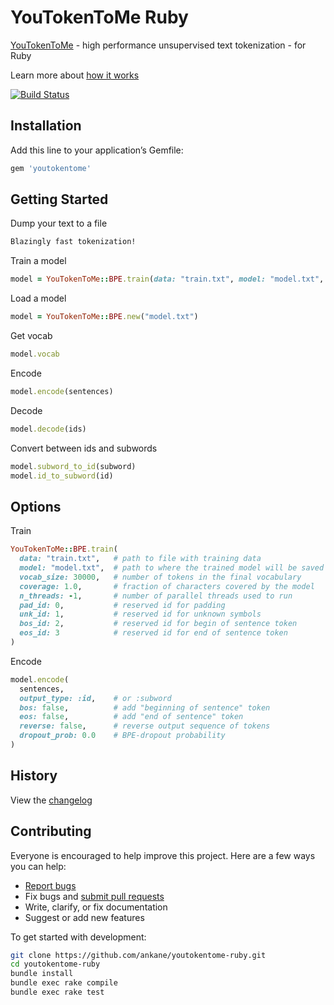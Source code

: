 # YouTokenToMe Ruby

[YouTokenToMe](https://github.com/VKCOM/YouTokenToMe) - high performance unsupervised text tokenization - for Ruby

Learn more about [how it works](https://medium.com/@vktech/youtokentome-a-tool-for-quick-text-tokenization-from-the-vk-team-aa6341215c5a)

[![Build Status](https://github.com/ankane/youtokentome-ruby/workflows/build/badge.svg?branch=master)](https://github.com/ankane/youtokentome-ruby/actions)

## Installation

Add this line to your application’s Gemfile:

```ruby
gem 'youtokentome'
```

## Getting Started

Dump your text to a file

```txt
Blazingly fast tokenization!
```

Train a model

```ruby
model = YouTokenToMe::BPE.train(data: "train.txt", model: "model.txt", vocab_size: 30000)
```

Load a model

```ruby
model = YouTokenToMe::BPE.new("model.txt")
```

Get vocab

```ruby
model.vocab
```

Encode

```ruby
model.encode(sentences)
```

Decode

```ruby
model.decode(ids)
```

Convert between ids and subwords

```ruby
model.subword_to_id(subword)
model.id_to_subword(id)
```

## Options

Train

```ruby
YouTokenToMe::BPE.train(
  data: "train.txt",   # path to file with training data
  model: "model.txt",  # path to where the trained model will be saved
  vocab_size: 30000,   # number of tokens in the final vocabulary
  coverage: 1.0,       # fraction of characters covered by the model
  n_threads: -1,       # number of parallel threads used to run
  pad_id: 0,           # reserved id for padding
  unk_id: 1,           # reserved id for unknown symbols
  bos_id: 2,           # reserved id for begin of sentence token
  eos_id: 3            # reserved id for end of sentence token
)
```

Encode

```ruby
model.encode(
  sentences,
  output_type: :id,    # or :subword
  bos: false,          # add "beginning of sentence" token
  eos: false,          # add "end of sentence" token
  reverse: false,      # reverse output sequence of tokens
  dropout_prob: 0.0    # BPE-dropout probability
)
```

## History

View the [changelog](https://github.com/ankane/youtokentome-ruby/blob/master/CHANGELOG.md)

## Contributing

Everyone is encouraged to help improve this project. Here are a few ways you can help:

- [Report bugs](https://github.com/ankane/youtokentome-ruby/issues)
- Fix bugs and [submit pull requests](https://github.com/ankane/youtokentome-ruby/pulls)
- Write, clarify, or fix documentation
- Suggest or add new features

To get started with development:

```sh
git clone https://github.com/ankane/youtokentome-ruby.git
cd youtokentome-ruby
bundle install
bundle exec rake compile
bundle exec rake test
```
